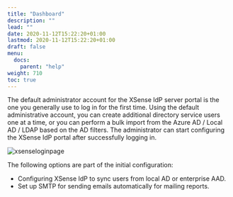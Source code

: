 ```yaml
---
title: "Dashboard"
description: ""
lead: ""
date: 2020-11-12T15:22:20+01:00
lastmod: 2020-11-12T15:22:20+01:00
draft: false
menu: 
  docs:
    parent: "help"
weight: 710
toc: true
---
```


The default administrator account for the XSense IdP server portal is the one you generally use to log in for the first time. Using the default administrative account, you can create additional directory service users one at a time, or you can perform a bulk import from the Azure AD / Local AD / LDAP based on the AD filters. The administrator can start configuring the XSense IdP portal after successfully logging in.

![xsenseloginpage](images/Dashboard.png)

The following options are part of the initial configuration:

* Configuring XSense IdP to sync users from local AD or enterprise AAD.
* Set up SMTP for sending emails automatically for mailing reports.
